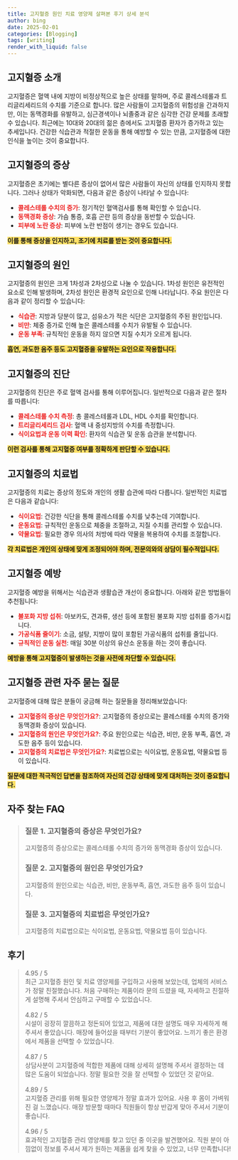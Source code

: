 ```yaml
---
title: 고지혈증 원인 치료 영양제 살펴본 후기 상세 분석
author: bing
date: 2025-02-01
categories: [Blogging]
tags: [writing]
render_with_liquid: false
---
```



<h2 id='고지혈증_소개'>고지혈증 소개</h2>

<p>고지혈증은 혈액 내에 지방이 비정상적으로 높은 상태를 말하며, 주로 콜레스테롤과 트리글리세리드의 수치를 기준으로 합니다. 많은 사람들이 고지혈증의 위험성을 간과하지만, 이는 동맥경화를 유발하고, 심근경색이나 뇌졸중과 같은 심각한 건강 문제를 초래할 수 있습니다. 최근에는 10대와 20대의 젊은 층에서도 고지혈증 환자가 증가하고 있는 추세입니다. 건강한 식습관과 적절한 운동을 통해 예방할 수 있는 만큼, 고지혈증에 대한 인식을 높이는 것이 중요합니다.</p>

<h2 id='고지혈증_증상'>고지혈증의 증상</h2>

<p>고지혈증은 초기에는 별다른 증상이 없어서 많은 사람들이 자신의 상태를 인지하지 못합니다. 그러나 상태가 악화되면, 다음과 같은 증상이 나타날 수 있습니다:</p>

<ul>
    <li><b><span style="color: #ee2323;">콜레스테롤 수치의 증가</span></b>: 정기적인 혈액검사를 통해 확인할 수 있습니다.</li>
    <li><b><span style="color: #ee2323;">동맥경화 증상</span></b>: 가슴 통증, 호흡 곤란 등의 증상을 동반할 수 있습니다.</li>
    <li><b><span style="color: #ee2323;">피부에 노란 증상</span></b>: 피부에 노란 반점이 생기는 경우도 있습니다.</li>
</ul>

<p><b><span style="background-color: #ffe066;">이를 통해 증상을 인지하고, 조기에 치료를 받는 것이 중요합니다.</span></b></p>

<h2 id='고지혈증_원인'>고지혈증의 원인</h2>

<p>고지혈증의 원인은 크게 1차성과 2차성으로 나눌 수 있습니다. 1차성 원인은 유전적인 요소로 인해 발생하며, 2차성 원인은 환경적 요인으로 인해 나타납니다. 주요 원인은 다음과 같이 정리할 수 있습니다:</p>

<ul>
    <li><b><span style="color: #ee2323;">식습관</span></b>: 지방과 당분이 많고, 섬유소가 적은 식단은 고지혈증의 주된 원인입니다.</li>
    <li><b><span style="color: #ee2323;">비만</span></b>: 체중 증가로 인해 높은 콜레스테롤 수치가 유발될 수 있습니다.</li>
    <li><b><span style="color: #ee2323;">운동 부족</span></b>: 규칙적인 운동을 하지 않으면 지질 수치가 오르게 됩니다.</li>
</ul>

<p><b><span style="background-color: #ffe066;">흡연, 과도한 음주 등도 고지혈증을 유발하는 요인으로 작용합니다.</span></b></p>

<h2 id='고지혈증_진단'>고지혈증의 진단</h2>

<p>고지혈증의 진단은 주로 혈액 검사를 통해 이루어집니다. 일반적으로 다음과 같은 절차를 따릅니다:</p>

<ul>
    <li><b><span style="color: #ee2323;">콜레스테롤 수치 측정</span></b>: 총 콜레스테롤과 LDL, HDL 수치를 확인합니다.</li>
    <li><b><span style="color: #ee2323;">트리글리세리드 검사</span></b>: 혈액 내 중성지방의 수치를 측정합니다.</li>
    <li><b><span style="color: #ee2323;">식이요법과 운동 이력 확인</span></b>: 환자의 식습관 및 운동 습관을 분석합니다.</li>
</ul>

<p><b><span style="background-color: #ffe066;">이런 검사를 통해 고지혈증 여부를 정확하게 판단할 수 있습니다.</span></b></p>

<h2 id='고지혈증_치료법'>고지혈증의 치료법</h2>

<p>고지혈증의 치료는 증상의 정도와 개인의 생활 습관에 따라 다릅니다. 일반적인 치료법은 다음과 같습니다:</p>

<ul>
    <li><b><span style="color: #ee2323;">식이요법</span></b>: 건강한 식단을 통해 콜레스테롤 수치를 낮추는데 기여합니다.</li>
    <li><b><span style="color: #ee2323;">운동요법</span></b>: 규칙적인 운동으로 체중을 조절하고, 지질 수치를 관리할 수 있습니다.</li>
    <li><b><span style="color: #ee2323;">약물요법</span></b>: 필요한 경우 의사의 처방에 따라 약물을 복용하여 수치를 조절합니다.</li>
</ul>

<p><b><span style="background-color: #ffe066;">각 치료법은 개인의 상태에 맞게 조정되어야 하며, 전문의와의 상담이 필수적입니다.</span></b></p>

<h2 id='고지혈증_예방'>고지혈증 예방</h2>

<p>고지혈증 예방을 위해서는 식습관과 생활습관 개선이 중요합니다. 아래와 같은 방법들이 추천됩니다:</p>

<ul>
    <li><b><span style="color: #ee2323;">불포화 지방 섭취</span></b>: 아보카도, 견과류, 생선 등에 포함된 불포화 지방 섭취를 증가시킵니다.</li>
    <li><b><span style="color: #ee2323;">가공식품 줄이기</span></b>: 소금, 설탕, 지방이 많이 포함된 가공식품의 섭취를 줄입니다.</li>
    <li><b><span style="color: #ee2323;">규칙적인 운동 실천</span></b>: 매일 30분 이상의 유산소 운동을 하는 것이 좋습니다.</li>
</ul>

<p><b><span style="background-color: #ffe066;">예방을 통해 고지혈증이 발생하는 것을 사전에 차단할 수 있습니다.</span></b></p>

<h2 id='고지혈증_자주_묻는_질문'>고지혈증 관련 자주 묻는 질문</h2>

<p>고지혈증에 대해 많은 분들이 궁금해 하는 질문들을 정리해보았습니다:</p>

<ul>
    <li><b><span style="color: #ee2323;">고지혈증의 증상은 무엇인가요?</span></b>: 고지혈증의 증상으로는 콜레스테롤 수치의 증가와 동맥경화 증상이 있습니다.</li>
    <li><b><span style="color: #ee2323;">고지혈증의 원인은 무엇인가요?</span></b>: 주요 원인으로는 식습관, 비만, 운동 부족, 흡연, 과도한 음주 등이 있습니다.</li>
    <li><b><span style="color: #ee2323;">고지혈증의 치료법은 무엇인가요?</span></b>: 치료법으로는 식이요법, 운동요법, 약물요법 등이 있습니다.</li>
</ul>

<p><b><span style="background-color: #ffe066;">질문에 대한 적극적인 답변을 참조하여 자신의 건강 상태에 맞게 대처하는 것이 중요합니다.</span></b></p>


<h2 id='자주_찾는_FAQ'>자주 찾는 FAQ</h2>
<div itemscope="" itemtype="https://schema.org/FAQPage"> 
<blockquote> 
<div itemscope="" itemprop="mainEntity" itemtype="https://schema.org/Question"> 
<h3 itemprop="name">질문 1. 고지혈증의 증상은 무엇인가요?</h3> 
<div itemscope="" itemprop="acceptedAnswer" itemtype="https://schema.org/Answer"> 
<span itemprop="text"> 
<p>고지혈증의 증상으로는 콜레스테롤 수치의 증가와 동맥경화 증상이 있습니다.</p> 
</span> 
</div> 
</div> 
<div itemscope="" itemprop="mainEntity" itemtype="https://schema.org/Question"> 
<h3 itemprop="name">질문 2. 고지혈증의 원인은 무엇인가요?</h3> 
<div itemscope="" itemprop="acceptedAnswer" itemtype="https://schema.org/Answer"> 
<span itemprop="text"> 
<p>고지혈증의 원인으로는 식습관, 비만, 운동부족, 흡연, 과도한 음주 등이 있습니다.</p> 
</span> 
</div> 
</div> 
<div itemscope="" itemprop="mainEntity" itemtype="https://schema.org/Question"> 
<h3 itemprop="name">질문 3. 고지혈증의 치료법은 무엇인가요?</h3> 
<div itemscope="" itemprop="acceptedAnswer" itemtype="https://schema.org/Answer"> 
<span itemprop="text"> 
<p>고지혈증의 치료법으로는 식이요법, 운동요법, 약물요법 등이 있습니다.</p> 
</span> 
</div> 
</div> 
</blockquote> 
</div>
<h2 id='후기'>후기</h2>
<div itemscope itemtype="https://schema.org/Product">
  <blockquote>
  <div itemprop="review" itemscope itemtype="https://schema.org/Review">
      <div itemprop="reviewRating" itemscope itemtype="https://schema.org/Rating"> <span itemprop="ratingValue">4.95</span> / <span itemprop="bestRating">5</span> </div>
      <span itemprop="reviewBody">최근 고지혈증 원인 및 치료 영양제를 구입하고 사용해 보았는데, 업체의 서비스가 정말 친절했습니다. 처음 구매하는 제품이라 문의 드렸을 때, 자세하고 친절하게 설명해 주셔서 안심하고 구매할 수 있었습니다.</span>
  </div>
  <br>
  <div itemprop="review" itemscope itemtype="https://schema.org/Review">
      <div itemprop="reviewRating" itemscope itemtype="https://schema.org/Rating"> <span itemprop="ratingValue">4.82</span> / <span itemprop="bestRating">5</span> </div>
      <span itemprop="reviewBody">시설이 굉장히 깔끔하고 정돈되어 있었고, 제품에 대한 설명도 매우 자세하게 해 주셔서 좋았습니다. 매장에 들어섰을 때부터 기분이 좋았어요. 느끼기 좋은 환경에서 제품을 선택할 수 있었습니다.</span>
  </div>
  <br>
  <div itemprop="review" itemscope itemtype="https://schema.org/Review">
      <div itemprop="reviewRating" itemscope itemtype="https://schema.org/Rating"> <span itemprop="ratingValue">4.87</span> / <span itemprop="bestRating">5</span> </div>
      <span itemprop="reviewBody">상담사분이 고지혈증에 적합한 제품에 대해 상세히 설명해 주셔서 결정하는 데 많은 도움이 되었습니다. 정말 필요한 것을 잘 선택할 수 있었던 것 같아요.</span>
  </div>
  <br>
  <div itemprop="review" itemscope itemtype="https://schema.org/Review">
      <div itemprop="reviewRating" itemscope itemtype="https://schema.org/Rating"> <span itemprop="ratingValue">4.89</span> / <span itemprop="bestRating">5</span> </div>
      <span itemprop="reviewBody">고지혈증 관리를 위해 필요한 영양제가 정말 효과가 있어요. 사용 후 몸이 가벼워진 걸 느꼈습니다. 매장 방문할 때마다 직원들이 항상 반갑게 맞아 주셔서 기분이 좋습니다.</span>
  </div>
  <br>
  <div itemprop="review" itemscope itemtype="https://schema.org/Review">
      <div itemprop="reviewRating" itemscope itemtype="https://schema.org/Rating"> <span itemprop="ratingValue">4.96</span> / <span itemprop="bestRating">5</span> </div>
      <span itemprop="reviewBody">효과적인 고지혈증 관리 영양제를 찾고 있던 중 이곳을 발견했어요. 직원 분이 아낌없이 정보를 주셔서 제가 원하는 제품을 쉽게 찾을 수 있었고, 너무 만족합니다!</span>
  </div>
  </blockquote>
</div>
